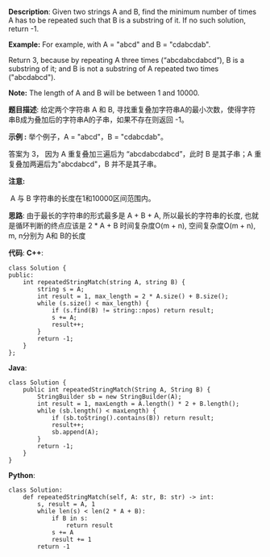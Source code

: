 __Description__:
Given two strings A and B, find the minimum number of times A has to be repeated such that B is a substring of it. If no such solution, return -1.

__Example:__
For example, with A = "abcd" and B = "cdabcdab".

Return 3, because by repeating A three times (“abcdabcdabcd”), B is a substring of it; and B is not a substring of A repeated two times ("abcdabcd").

__Note:__
The length of A and B will be between 1 and 10000.

__题目描述__:
给定两个字符串 A 和 B, 寻找重复叠加字符串A的最小次数，使得字符串B成为叠加后的字符串A的子串，如果不存在则返回 -1。

__示例 :__
举个例子，A = "abcd"，B = "cdabcdab"。

答案为 3， 因为 A 重复叠加三遍后为 “abcdabcdabcd”，此时 B 是其子串；A 重复叠加两遍后为"abcdabcd"，B 并不是其子串。

__注意:__

 A 与 B 字符串的长度在1和10000区间范围内。

__思路__:
由于最长的字符串的形式最多是 A + B + A, 所以最长的字符串的长度, 也就是循环判断的终点应该是 2 * A + B
时间复杂度O(m + n), 空间复杂度O(m + n), m, n分别为 A和 B的长度

__代码__:
__C++__:
```
class Solution {
public:
    int repeatedStringMatch(string A, string B) {
        string s = A;
        int result = 1, max_length = 2 * A.size() + B.size();
        while (s.size() < max_length) {
            if (s.find(B) != string::npos) return result;
            s += A;
            result++;
        }
        return -1;
    }
};
```

__Java__:
```
class Solution {
    public int repeatedStringMatch(String A, String B) {
        StringBuilder sb = new StringBuilder(A);
        int result = 1, maxLength = A.length() * 2 + B.length();
        while (sb.length() < maxLength) {
            if (sb.toString().contains(B)) return result;
            result++;
            sb.append(A);
        }
        return -1;
    }
}
```

__Python__:
```
class Solution:
    def repeatedStringMatch(self, A: str, B: str) -> int:
        s, result = A, 1
        while len(s) < len(2 * A + B):
            if B in s:
                return result
            s += A
            result += 1
        return -1
```